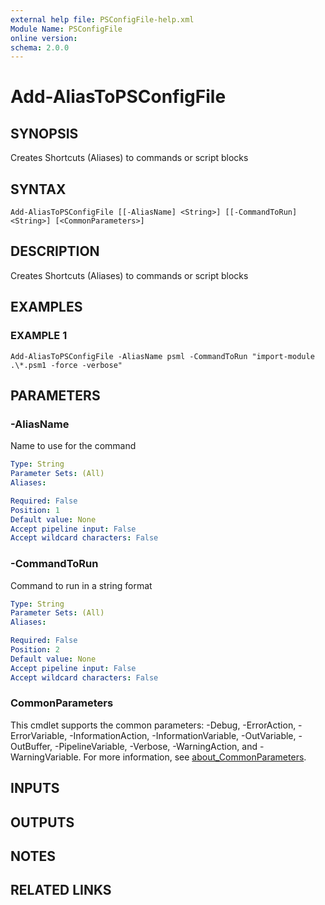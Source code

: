 ```yaml
---
external help file: PSConfigFile-help.xml
Module Name: PSConfigFile
online version:
schema: 2.0.0
---
```


# Add-AliasToPSConfigFile

## SYNOPSIS
Creates Shortcuts (Aliases) to commands or script blocks

## SYNTAX

```
Add-AliasToPSConfigFile [[-AliasName] <String>] [[-CommandToRun] <String>] [<CommonParameters>]
```

## DESCRIPTION
Creates Shortcuts (Aliases) to commands or script blocks

## EXAMPLES

### EXAMPLE 1
```
Add-AliasToPSConfigFile -AliasName psml -CommandToRun "import-module .\*.psm1 -force -verbose"
```

## PARAMETERS

### -AliasName
Name to use for the command

```yaml
Type: String
Parameter Sets: (All)
Aliases:

Required: False
Position: 1
Default value: None
Accept pipeline input: False
Accept wildcard characters: False
```

### -CommandToRun
Command to run in a string format

```yaml
Type: String
Parameter Sets: (All)
Aliases:

Required: False
Position: 2
Default value: None
Accept pipeline input: False
Accept wildcard characters: False
```

### CommonParameters
This cmdlet supports the common parameters: -Debug, -ErrorAction, -ErrorVariable, -InformationAction, -InformationVariable, -OutVariable, -OutBuffer, -PipelineVariable, -Verbose, -WarningAction, and -WarningVariable. For more information, see [about_CommonParameters](http://go.microsoft.com/fwlink/?LinkID=113216).

## INPUTS

## OUTPUTS

## NOTES

## RELATED LINKS
